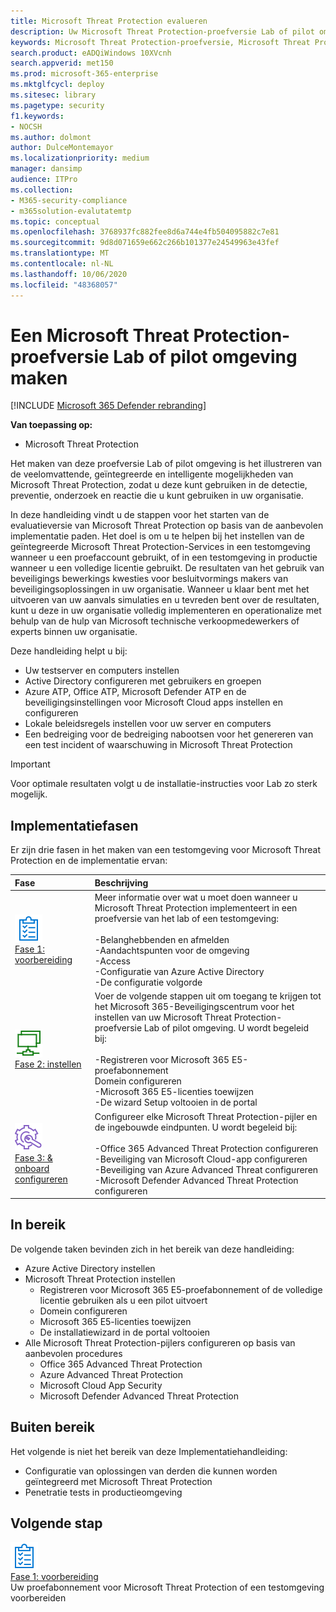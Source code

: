 ```yaml
---
title: Microsoft Threat Protection evalueren
description: Uw Microsoft Threat Protection-proefversie Lab of pilot omgeving instellen voor meer informatie over hoe de gecoördineerde oplossing voor beveiliging van apparaten, identiteit, gegevens en toepassingen uw organisatie kan helpen
keywords: Microsoft Threat Protection-proefversie, Microsoft Threat Protection, Microsoft Threat Protection, Microsoft Threat Protection evaluatie lab, Microsoft Threat Protection pilot, Cyber beveiliging, geavanceerde, permanente bedreiging, Enterprise-gebruikers, gegevens, toepassingen, incidenten, automatisch onderzoek en herstel, geavanceerde jacht
search.product: eADQiWindows 10XVcnh
search.appverid: met150
ms.prod: microsoft-365-enterprise
ms.mktglfcycl: deploy
ms.sitesec: library
ms.pagetype: security
f1.keywords:
- NOCSH
ms.author: dolmont
author: DulceMontemayor
ms.localizationpriority: medium
manager: dansimp
audience: ITPro
ms.collection:
- M365-security-compliance
- m365solution-evalutatemtp
ms.topic: conceptual
ms.openlocfilehash: 3768937fc882fee8d6a744e4fb504095882c7e81
ms.sourcegitcommit: 9d8d071659e662c266b101377e24549963e43fef
ms.translationtype: MT
ms.contentlocale: nl-NL
ms.lasthandoff: 10/06/2020
ms.locfileid: "48368057"
---
```

# <a name="create-a-microsoft-threat-protection-trial-lab-or-pilot-environment"></a>Een Microsoft Threat Protection-proefversie Lab of pilot omgeving maken 

[!INCLUDE [Microsoft 365 Defender rebranding](../includes/microsoft-defender.md)]


**Van toepassing op:**
- Microsoft Threat Protection

Het maken van deze proefversie Lab of pilot omgeving is het illustreren van de veelomvattende, geïntegreerde en intelligente mogelijkheden van Microsoft Threat Protection, zodat u deze kunt gebruiken in de detectie, preventie, onderzoek en reactie die u kunt gebruiken in uw organisatie. 

In deze handleiding vindt u de stappen voor het starten van de evaluatieversie van Microsoft Threat Protection op basis van de aanbevolen implementatie paden. Het doel is om u te helpen bij het instellen van de geïntegreerde Microsoft Threat Protection-Services in een testomgeving wanneer u een proefaccount gebruikt, of in een testomgeving in productie wanneer u een volledige licentie gebruikt. De resultaten van het gebruik van beveiligings bewerkings kwesties voor besluitvormings makers van beveiligingsoplossingen in uw organisatie. Wanneer u klaar bent met het uitvoeren van uw aanvals simulaties en u tevreden bent over de resultaten, kunt u deze in uw organisatie volledig implementeren en operationalize met behulp van de hulp van Microsoft technische verkoopmedewerkers of experts binnen uw organisatie. 

Deze handleiding helpt u bij:
- Uw testserver en computers instellen
- Active Directory configureren met gebruikers en groepen
- Azure ATP, Office ATP, Microsoft Defender ATP en de beveiligingsinstellingen voor Microsoft Cloud apps instellen en configureren
- Lokale beleidsregels instellen voor uw server en computers
- Een bedreiging voor de bedreiging nabootsen voor het genereren van een test incident of waarschuwing in Microsoft Threat Protection

>[!IMPORTANT]
>Voor optimale resultaten volgt u de installatie-instructies voor Lab zo sterk mogelijk.


## <a name="deployment-phases"></a>Implementatiefasen

Er zijn drie fasen in het maken van een testomgeving voor Microsoft Threat Protection en de implementatie ervan:

|Fase | Beschrijving | 
|:-------|:-----|
| ![Fase 1: voorbereiding](../../media/prepare.png)<br>[Fase 1: voorbereiding](prepare-mtpeval.md)| Meer informatie over wat u moet doen wanneer u Microsoft Threat Protection implementeert in een proefversie van het lab of een testomgeving: <br><br>-Belanghebbenden en afmelden <br> -Aandachtspunten voor de omgeving <br>-Access <br>-Configuratie van Azure Active Directory <br> -De configuratie volgorde
|  ![Fase 2: instellen](../../media/setup.png) <br>[Fase 2: instellen](setup-mtpeval.md)|  Voer de volgende stappen uit om toegang te krijgen tot het Microsoft 365-Beveiligingscentrum voor het instellen van uw Microsoft Threat Protection-proefversie Lab of pilot omgeving. U wordt begeleid bij:<br><br>-Registreren voor Microsoft 365 E5-proefabonnement <br>  Domein configureren<br>-Microsoft 365 E5-licenties toewijzen<br>-De wizard Setup voltooien in de portal|
|  ![Fase 3: & onboard configureren](../../media/config-onboard.png) <br>[Fase 3: & onboard configureren](config-mtpeval.md) | Configureer elke Microsoft Threat Protection-pijler en de ingebouwde eindpunten. U wordt begeleid bij:<br><br>-Office 365 Advanced Threat Protection configureren<br>-Beveiliging van Microsoft Cloud-app configureren<br>-Beveiliging van Azure Advanced Threat configureren<br>-Microsoft Defender Advanced Threat Protection configureren 


## <a name="in-scope"></a>In bereik

De volgende taken bevinden zich in het bereik van deze handleiding:
-   Azure Active Directory instellen
-   Microsoft Threat Protection instellen
    -   Registreren voor Microsoft 365 E5-proefabonnement of de volledige licentie gebruiken als u een pilot uitvoert
    -   Domein configureren
    -   Microsoft 365 E5-licenties toewijzen
    -   De installatiewizard in de portal voltooien
-   Alle Microsoft Threat Protection-pijlers configureren op basis van aanbevolen procedures
    -   Office 365 Advanced Threat Protection
    -   Azure Advanced Threat Protection
    -   Microsoft Cloud App Security
    -   Microsoft Defender Advanced Threat Protection

## <a name="out-of-scope"></a>Buiten bereik

Het volgende is niet het bereik van deze Implementatiehandleiding:

-   Configuratie van oplossingen van derden die kunnen worden geïntegreerd met Microsoft Threat Protection
-   Penetratie tests in productieomgeving

## <a name="next-step"></a>Volgende stap
![Fase 1: voorbereiding](../../media/prepare.png) <br>[Fase 1: voorbereiding](prepare-mtpeval.md) 
<br> Uw proefabonnement voor Microsoft Threat Protection of een testomgeving voorbereiden
